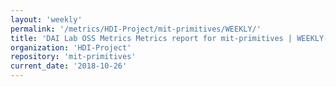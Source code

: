 ```yaml
---
layout: 'weekly'
permalink: '/metrics/HDI-Project/mit-primitives/WEEKLY/'
title: 'DAI Lab OSS Metrics Metrics report for mit-primitives | WEEKLY-REPORT-2018-10-26'
organization: 'HDI-Project'
repository: 'mit-primitives'
current_date: '2018-10-26'
---
```

